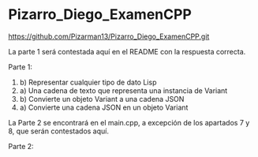 # Pizarro_Diego_ExamenCPP
https://github.com/Pizarman13/Pizarro_Diego_ExamenCPP.git

La parte 1 será contestada aquí en el README con la respuesta correcta.

Parte 1:
  1. b) Representar cualquier tipo de dato Lisp
  2. a) Una cadena de texto que representa una instancia de Variant
  3. b) Convierte un objeto Variant a una cadena JSON
  4. a) Convierte una cadena JSON en un objeto Variant

La Parte 2 se encontrará en el main.cpp, a excepción de los apartados 7 y 8, que serán contestados aquí.

Parte 2:
